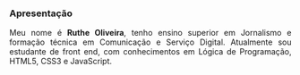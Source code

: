 ### Apresentação

<p align="justify" "font-size="22px"> Meu nome é <strong>Ruthe Oliveira</strong>, tenho ensino superior em Jornalismo e formação técnica em Comunicação e Serviço Digital. Atualmente sou estudante de front end, com conhecimentos em Lógica de Programação, HTML5, CSS3 e JavaScript.
